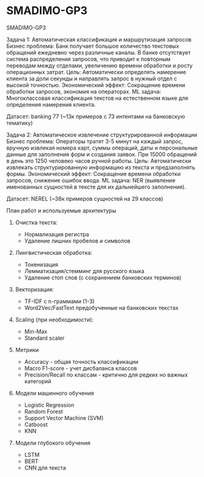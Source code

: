 # SMADIMO-GP3
SMADIMO-GP3

Задача 1: Автоматическая классификация и маршрутизация запросов
Бизнес проблема: Банк получает большое количество текстовых обращений ежедневно через различные каналы. В банке отсутствует система распределения запросов, что приводит к повторным переводам между отделами, увеличению времени обработки и росту операционных затрат.
Цель: Автоматически определять намерение клиента за доли секунды и направлять запрос в нужный отдел с высокой точностью.
Экономический эффект: Сокращение времени обработки запросов, экономия на операторах.
ML задача: Многоклассовая классификация текстов на естественном языке для определения намерения клиента.

Датасет: banking 77 (~13к примеров с 73 интентами на банковскую тематику)


Задача 2: Автоматическое извлечение структурированной информации
Бизнес проблема: Операторы тратят 3-5 минут на каждый запрос, вручную извлекая номера карт, суммы операций, даты и персональные данные для заполнения форм и создания заявок. При 15000 обращений в день это 1250 человеко часов ручной работы.
Цель: Автоматически извлекать структурированную информацию из текста и предзаполнять формы.
Экономический эффект: Сокращение времени обработки запросов, снижение ошибок ввода.
ML задача: NER (выявление именованных сущностей в тексте для их дальнейшего заполнения).

Датасет: NEREL (~38к примеров сущностей на 29 классов)



План работ и используемые архитектуры

1. Очистка текста:
   - Нормализация регистра
   - Удаление лишних пробелов и символов

2. Лингвистическая обработка:
   - Токенизация
   - Лемматизация/стемминг для русского языка
   - Удаление стоп слов (с сохранением банковских терминов)

3. Векторизация:
   - TF-IDF с n-граммами (1-3)
   - Word2Vec/FastText предобученные на банковских текстах

4. Scaling (при необходимости):
    - Min-Max
    - Standard scaler

4. Метрики
    - Accuracy - общая точность классификации
    - Macro F1-score - учет дисбаланса классов
    - Precision/Recall по классам - критично для редких но важных категорий


5. Модели машинного обучения
   - Logistic Regression
   - Random Forest 
   - Support Vector Machine (SVM)
   - Catboost
   - KNN

6. Модели глубокого обучения
   - LSTM
   - BERT
   - CNN для текста

